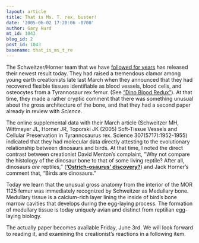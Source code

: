 ```yaml
---
layout: article
title: That is Ms. T. rex, buster!
date: '2005-06-02 17:20:06 -0700'
author: Gary Hurd
mt_id: 1043
blog_id: 2
post_id: 1043
basename: that_is_ms_t_re
---
```

The Schweitzer/Horner team that we have [followed for years]( http://www.talkorigins.org/faqs/dinosaur/blood.html) has released their newest result today.  They had raised a tremendous clamor among young earth creationists late last March when they announced that they had recovered flexible tissues identifiable as blood vessels, blood cells, and osteocytes from a Tyrannosaur rex femur. (See [”Dino Blood Redux”](http://www.talkorigins.org/faqs/dinosaur/flesh.html)).  At that time, they made a rather cryptic comment that there was something unusual about the gross architecture of the bone, and that they had a second paper already in review with _Science_. 

The online supplemental data with their March article (Schweitzer MH, Wittmeyer JL, Horner JR, Toporski JK (2005) Soft-Tissue Vessels and Cellular Preservation in Tyrannosaurus rex. Science 307(5717):1952-1955) indicated that they had molecular data directly attesting to the evolutionary relationship between dinosaurs and birds.  At that time, I noted the direct contrast between creationist David Menton’s complaint, "Why not compare the histology of the dinosaur bone to that of some living reptile? After all, dinosaurs _are_ reptiles,” ([**‘Ostrich-osaurus’ discovery?**](http://www.answersingenesis.org/docs2005/0328discovery.asp)) and Jack Horner’s comment that, “Birds are dinosaurs.”  

Today we learn that the unusual gross anatomy from the interior of the MOR 1125 femur was immediately recognized by Schweitzer as Medullary bone.  Medullary tissue is a calcium-rich layer lining the inside of bird’s bone marrow cavities that develops during the egg-laying process.  The formation of medullary tissue is today uniquely avian and distinct from reptilian egg-laying biology.

The actually paper becomes available Friday, June 3rd.  We will look forward to reading it, and examining the creationist’s reactions in a following item.
